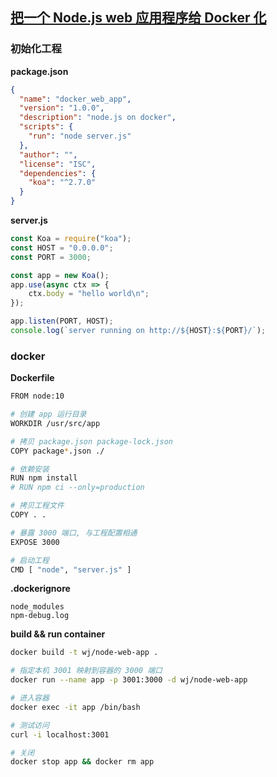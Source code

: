 ## [把一个 Node.js web 应用程序给 Docker 化](https://nodejs.org/zh-cn/docs/guides/nodejs-docker-webapp/)

### 初始化工程
**package.json**

```json
{
  "name": "docker_web_app",
  "version": "1.0.0",
  "description": "node.js on docker",
  "scripts": {
    "run": "node server.js"
  },
  "author": "",
  "license": "ISC",
  "dependencies": {
    "koa": "^2.7.0"
  }
}
```
**server.js**

```js
const Koa = require("koa");
const HOST = "0.0.0.0";
const PORT = 3000;

const app = new Koa();
app.use(async ctx => {
    ctx.body = "hello world\n";
});

app.listen(PORT, HOST);
console.log(`server running on http://${HOST}:${PORT}/`);
```
### docker 
**Dockerfile**

```bash
FROM node:10

# 创建 app 运行目录
WORKDIR /usr/src/app

# 拷贝 package.json package-lock.json
COPY package*.json ./

# 依赖安装
RUN npm install
# RUN npm ci --only=production

# 拷贝工程文件
COPY . .

# 暴露 3000 端口, 与工程配置相通
EXPOSE 3000

# 启动工程
CMD [ "node", "server.js" ]
```
**.dockerignore**

```
node_modules
npm-debug.log
```

**build && run container**

```bash
docker build -t wj/node-web-app .

# 指定本机 3001 映射到容器的 3000 端口
docker run --name app -p 3001:3000 -d wj/node-web-app 

# 进入容器
docker exec -it app /bin/bash

# 测试访问
curl -i localhost:3001

# 关闭
docker stop app && docker rm app 
```




















